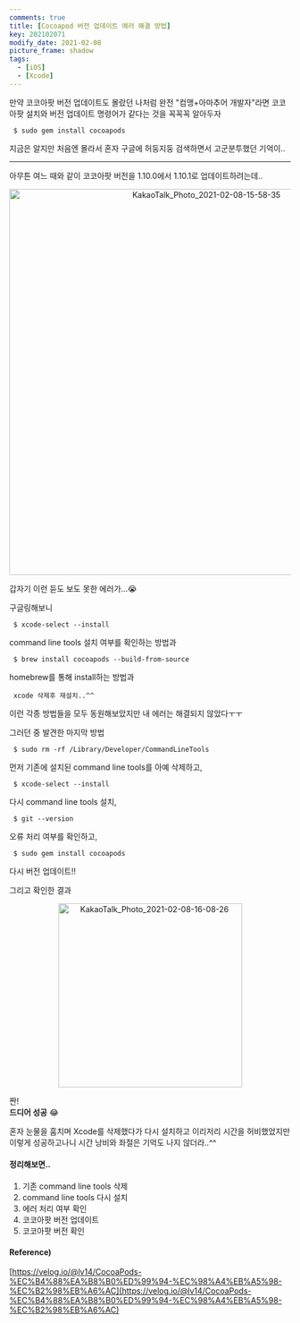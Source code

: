 ```yaml
---
comments: true
title: [Cocoapod 버전 업데이트 에러 해결 방법]
key: 202102071
modify_date: 2021-02-08
picture_frame: shadow
tags:
  - [iOS]
  - [Xcode]
---
```

 
만약 코코아팟 버전 업데이트도 몰랐던 나처럼 완전 "컴맹+아마추어 개발자"라면 코코아팟 설치와 버전 업데이트 명령어가 같다는 것을 꼭꼭꼭 알아두자
 
```
 $ sudo gem install cocoapods
```
 
지금은 알지만 처음엔 몰라서 혼자 구글에 허둥지둥 검색하면서 고군분투했던 기억이..
  
  
***
  
  
아무튼 여느 때와 같이 코코아팟 버전을 1.10.0에서 1.10.1로 업데이트하려는데..   
 
<p style="text-align:center"><img width="690" alt="KakaoTalk_Photo_2021-02-08-15-58-35" src="https://user-images.githubusercontent.com/50580583/107186940-86ef5500-6a28-11eb-8802-a6980f3b6d34.png"></p>   
 
갑자기 이런 듣도 보도 못한 에러가...😭
    
    
구글링해보니
```
 $ xcode-select --install
```
command line tools 설치 여부를 확인하는 방법과
```
 $ brew install cocoapods --build-from-source
```
homebrew를 통해 install하는 방법과
```
 xcode 삭제후 재설치..^^
```
이런 각종 방법들을 모두 동원해보았지만 내 에러는 해결되지 않았다ㅜㅜ   
    
    
그러던 중 발견한 마지막 방법
```
 $ sudo rm -rf /Library/Developer/CommandLineTools
```
먼저 기존에 설치된 command line tools를 아예 삭제하고,
```
 $ xcode-select --install
```
다시 command line tools 설치,
```
 $ git --version
```
오류 처리 여부를 확인하고,
```
 $ sudo gem install cocoapods
```
다시 버전 업데이트!!   
 
그리고 확인한 결과   
 
<p style="text-align:center"><img width="329" alt="KakaoTalk_Photo_2021-02-08-16-08-26" src="https://user-images.githubusercontent.com/50580583/107186946-88208200-6a28-11eb-84f9-99e767ed6e1c.png"></p>   
 
짠!   
**드디어 성공** 😂
    
    
혼자 눈물을 훔치며 Xcode를 삭제했다가 다시 설치하고 이리저리 시간을 허비했었지만 이렇게 성공하고나니 시간 낭비와 좌절은 기억도 나지 않더라..^^
 
#### 정리해보면..
 
1. 기존 command line tools 삭제
2. command line tools 다시 설치
3. 에러 처리 여부 확인
4. 코코아팟 버전 업데이트
5. 코코아팟 버전 확인
 
#### Reference)
 
[https://velog.io/@lv14/CocoaPods-%EC%B4%88%EA%B8%B0%ED%99%94-%EC%98%A4%EB%A5%98-%EC%B2%98%EB%A6%AC](https://velog.io/@lv14/CocoaPods-%EC%B4%88%EA%B8%B0%ED%99%94-%EC%98%A4%EB%A5%98-%EC%B2%98%EB%A6%AC)

